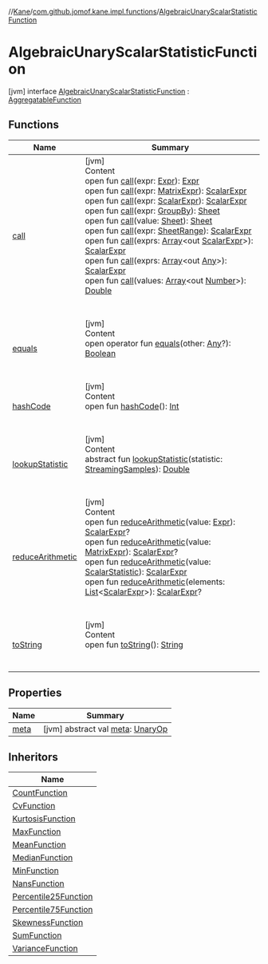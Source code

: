 //[Kane](../../index.md)/[com.github.jomof.kane.impl.functions](../index.md)/[AlgebraicUnaryScalarStatisticFunction](index.md)



# AlgebraicUnaryScalarStatisticFunction  
 [jvm] interface [AlgebraicUnaryScalarStatisticFunction](index.md) : [AggregatableFunction](../-aggregatable-function/index.md)   


## Functions  
  
|  Name|  Summary| 
|---|---|
| <a name="com.github.jomof.kane.impl.functions/AlgebraicUnaryScalarStatisticFunction/call/#com.github.jomof.kane.Expr/PointingToDeclaration/"></a>[call](call.md)| <a name="com.github.jomof.kane.impl.functions/AlgebraicUnaryScalarStatisticFunction/call/#com.github.jomof.kane.Expr/PointingToDeclaration/"></a>[jvm]  <br>Content  <br>open fun [call](call.md)(expr: [Expr](../../com.github.jomof.kane/-expr/index.md)): [Expr](../../com.github.jomof.kane/-expr/index.md)  <br>open fun [call](call.md)(expr: [MatrixExpr](../../com.github.jomof.kane/-matrix-expr/index.md)): [ScalarExpr](../../com.github.jomof.kane/-scalar-expr/index.md)  <br>open fun [call](call.md)(expr: [ScalarExpr](../../com.github.jomof.kane/-scalar-expr/index.md)): [ScalarExpr](../../com.github.jomof.kane/-scalar-expr/index.md)  <br>open fun [call](call.md)(expr: [GroupBy](../../com.github.jomof.kane.impl.sheet/-group-by/index.md)): [Sheet](../../com.github.jomof.kane.impl.sheet/-sheet/index.md)  <br>open fun [call](call.md)(value: [Sheet](../../com.github.jomof.kane.impl.sheet/-sheet/index.md)): [Sheet](../../com.github.jomof.kane.impl.sheet/-sheet/index.md)  <br>open fun [call](call.md)(expr: [SheetRange](../../com.github.jomof.kane.impl.sheet/-sheet-range/index.md)): [ScalarExpr](../../com.github.jomof.kane/-scalar-expr/index.md)  <br>open fun [call](call.md)(exprs: [Array](https://kotlinlang.org/api/latest/jvm/stdlib/kotlin/-array/index.html)<out [ScalarExpr](../../com.github.jomof.kane/-scalar-expr/index.md)>): [ScalarExpr](../../com.github.jomof.kane/-scalar-expr/index.md)  <br>open fun [call](call.md)(exprs: [Array](https://kotlinlang.org/api/latest/jvm/stdlib/kotlin/-array/index.html)<out [Any](https://kotlinlang.org/api/latest/jvm/stdlib/kotlin/-any/index.html)>): [ScalarExpr](../../com.github.jomof.kane/-scalar-expr/index.md)  <br>open fun [call](call.md)(values: [Array](https://kotlinlang.org/api/latest/jvm/stdlib/kotlin/-array/index.html)<out [Number](https://kotlinlang.org/api/latest/jvm/stdlib/kotlin/-number/index.html)>): [Double](https://kotlinlang.org/api/latest/jvm/stdlib/kotlin/-double/index.html)  <br><br><br>
| <a name="kotlin/Any/equals/#kotlin.Any?/PointingToDeclaration/"></a>[equals](../../com.github.jomof.kane.impl.types/-double-algebraic-type/index.md#%5Bkotlin%2FAny%2Fequals%2F%23kotlin.Any%3F%2FPointingToDeclaration%2F%5D%2FFunctions%2F-1360800654)| <a name="kotlin/Any/equals/#kotlin.Any?/PointingToDeclaration/"></a>[jvm]  <br>Content  <br>open operator fun [equals](../../com.github.jomof.kane.impl.types/-double-algebraic-type/index.md#%5Bkotlin%2FAny%2Fequals%2F%23kotlin.Any%3F%2FPointingToDeclaration%2F%5D%2FFunctions%2F-1360800654)(other: [Any](https://kotlinlang.org/api/latest/jvm/stdlib/kotlin/-any/index.html)?): [Boolean](https://kotlinlang.org/api/latest/jvm/stdlib/kotlin/-boolean/index.html)  <br><br><br>
| <a name="kotlin/Any/hashCode/#/PointingToDeclaration/"></a>[hashCode](../../com.github.jomof.kane.impl.types/-double-algebraic-type/index.md#%5Bkotlin%2FAny%2FhashCode%2F%23%2FPointingToDeclaration%2F%5D%2FFunctions%2F-1360800654)| <a name="kotlin/Any/hashCode/#/PointingToDeclaration/"></a>[jvm]  <br>Content  <br>open fun [hashCode](../../com.github.jomof.kane.impl.types/-double-algebraic-type/index.md#%5Bkotlin%2FAny%2FhashCode%2F%23%2FPointingToDeclaration%2F%5D%2FFunctions%2F-1360800654)(): [Int](https://kotlinlang.org/api/latest/jvm/stdlib/kotlin/-int/index.html)  <br><br><br>
| <a name="com.github.jomof.kane.impl.functions/AlgebraicUnaryScalarStatisticFunction/lookupStatistic/#com.github.jomof.kane.impl.StreamingSamples/PointingToDeclaration/"></a>[lookupStatistic](lookup-statistic.md)| <a name="com.github.jomof.kane.impl.functions/AlgebraicUnaryScalarStatisticFunction/lookupStatistic/#com.github.jomof.kane.impl.StreamingSamples/PointingToDeclaration/"></a>[jvm]  <br>Content  <br>abstract fun [lookupStatistic](lookup-statistic.md)(statistic: [StreamingSamples](../../com.github.jomof.kane.impl/-streaming-samples/index.md)): [Double](https://kotlinlang.org/api/latest/jvm/stdlib/kotlin/-double/index.html)  <br><br><br>
| <a name="com.github.jomof.kane.impl.functions/AlgebraicUnaryScalarStatisticFunction/reduceArithmetic/#com.github.jomof.kane.Expr/PointingToDeclaration/"></a>[reduceArithmetic](reduce-arithmetic.md)| <a name="com.github.jomof.kane.impl.functions/AlgebraicUnaryScalarStatisticFunction/reduceArithmetic/#com.github.jomof.kane.Expr/PointingToDeclaration/"></a>[jvm]  <br>Content  <br>open fun [reduceArithmetic](reduce-arithmetic.md)(value: [Expr](../../com.github.jomof.kane/-expr/index.md)): [ScalarExpr](../../com.github.jomof.kane/-scalar-expr/index.md)?  <br>open fun [reduceArithmetic](reduce-arithmetic.md)(value: [MatrixExpr](../../com.github.jomof.kane/-matrix-expr/index.md)): [ScalarExpr](../../com.github.jomof.kane/-scalar-expr/index.md)?  <br>open fun [reduceArithmetic](reduce-arithmetic.md)(value: [ScalarStatistic](../../com.github.jomof.kane.impl/-scalar-statistic/index.md)): [ScalarExpr](../../com.github.jomof.kane/-scalar-expr/index.md)  <br>open fun [reduceArithmetic](reduce-arithmetic.md)(elements: [List](https://kotlinlang.org/api/latest/jvm/stdlib/kotlin.collections/-list/index.html)<[ScalarExpr](../../com.github.jomof.kane/-scalar-expr/index.md)>): [ScalarExpr](../../com.github.jomof.kane/-scalar-expr/index.md)?  <br><br><br>
| <a name="kotlin/Any/toString/#/PointingToDeclaration/"></a>[toString](../../com.github.jomof.kane.impl.types/-object-kane-type/-companion/index.md#%5Bkotlin%2FAny%2FtoString%2F%23%2FPointingToDeclaration%2F%5D%2FFunctions%2F-1360800654)| <a name="kotlin/Any/toString/#/PointingToDeclaration/"></a>[jvm]  <br>Content  <br>open fun [toString](../../com.github.jomof.kane.impl.types/-object-kane-type/-companion/index.md#%5Bkotlin%2FAny%2FtoString%2F%23%2FPointingToDeclaration%2F%5D%2FFunctions%2F-1360800654)(): [String](https://kotlinlang.org/api/latest/jvm/stdlib/kotlin/-string/index.html)  <br><br><br>


## Properties  
  
|  Name|  Summary| 
|---|---|
| <a name="com.github.jomof.kane.impl.functions/AlgebraicUnaryScalarStatisticFunction/meta/#/PointingToDeclaration/"></a>[meta](meta.md)| <a name="com.github.jomof.kane.impl.functions/AlgebraicUnaryScalarStatisticFunction/meta/#/PointingToDeclaration/"></a> [jvm] abstract val [meta](meta.md): [UnaryOp](../../com.github.jomof.kane.impl/-unary-op/index.md)   <br>


## Inheritors  
  
|  Name| 
|---|
| <a name="com.github.jomof.kane.functions/CountFunction///PointingToDeclaration/"></a>[CountFunction](../../com.github.jomof.kane.functions/-count-function/index.md)
| <a name="com.github.jomof.kane.functions/CvFunction///PointingToDeclaration/"></a>[CvFunction](../../com.github.jomof.kane.functions/-cv-function/index.md)
| <a name="com.github.jomof.kane.functions/KurtosisFunction///PointingToDeclaration/"></a>[KurtosisFunction](../../com.github.jomof.kane.functions/-kurtosis-function/index.md)
| <a name="com.github.jomof.kane.functions/MaxFunction///PointingToDeclaration/"></a>[MaxFunction](../../com.github.jomof.kane.functions/-max-function/index.md)
| <a name="com.github.jomof.kane.functions/MeanFunction///PointingToDeclaration/"></a>[MeanFunction](../../com.github.jomof.kane.functions/-mean-function/index.md)
| <a name="com.github.jomof.kane.functions/MedianFunction///PointingToDeclaration/"></a>[MedianFunction](../../com.github.jomof.kane.functions/-median-function/index.md)
| <a name="com.github.jomof.kane.functions/MinFunction///PointingToDeclaration/"></a>[MinFunction](../../com.github.jomof.kane.functions/-min-function/index.md)
| <a name="com.github.jomof.kane.functions/NansFunction///PointingToDeclaration/"></a>[NansFunction](../../com.github.jomof.kane.functions/-nans-function/index.md)
| <a name="com.github.jomof.kane.functions/Percentile25Function///PointingToDeclaration/"></a>[Percentile25Function](../../com.github.jomof.kane.functions/-percentile25-function/index.md)
| <a name="com.github.jomof.kane.functions/Percentile75Function///PointingToDeclaration/"></a>[Percentile75Function](../../com.github.jomof.kane.functions/-percentile75-function/index.md)
| <a name="com.github.jomof.kane.functions/SkewnessFunction///PointingToDeclaration/"></a>[SkewnessFunction](../../com.github.jomof.kane.functions/-skewness-function/index.md)
| <a name="com.github.jomof.kane.functions/SumFunction///PointingToDeclaration/"></a>[SumFunction](../../com.github.jomof.kane.functions/-sum-function/index.md)
| <a name="com.github.jomof.kane.functions/VarianceFunction///PointingToDeclaration/"></a>[VarianceFunction](../../com.github.jomof.kane.functions/-variance-function/index.md)

